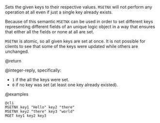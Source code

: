 Sets the given keys to their respective values.
`MSETNX` will not perform any operation at all even if just a single key already
exists.

Because of this semantic `MSETNX` can be used in order to set different keys
representing different fields of an unique logic object in a way that ensures
that either all the fields or none at all are set.

`MSETNX` is atomic, so all given keys are set at once.
It is not possible for clients to see that some of the keys were updated while
others are unchanged.

@return

@integer-reply, specifically:

* `1` if the all the keys were set.
* `0` if no key was set (at least one key already existed).

@examples

    @cli
    MSETNX key1 "Hello" key2 "there"
    MSETNX key2 "there" key3 "world"
    MGET key1 key2 key3
